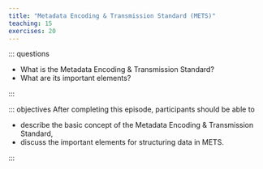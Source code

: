 ```yaml
---
title: "Metadata Encoding & Transmission Standard (METS)"
teaching: 15
exercises: 20
---
```

::: questions 

- What is the Metadata Encoding & Transmission Standard?
- What are its important elements? 

:::

::: objectives
After completing this episode, participants should be able to  

- describe the basic concept of the Metadata Encoding & Transmission Standard,  
- discuss the important elements for structuring data in METS.  
   
:::

